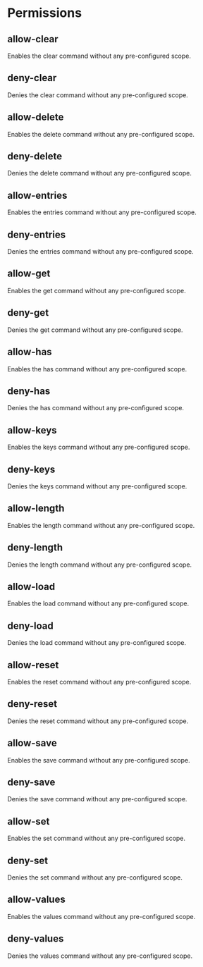 # Permissions

## allow-clear

Enables the clear command without any pre-configured scope.

## deny-clear

Denies the clear command without any pre-configured scope.

## allow-delete

Enables the delete command without any pre-configured scope.

## deny-delete

Denies the delete command without any pre-configured scope.

## allow-entries

Enables the entries command without any pre-configured scope.

## deny-entries

Denies the entries command without any pre-configured scope.

## allow-get

Enables the get command without any pre-configured scope.

## deny-get

Denies the get command without any pre-configured scope.

## allow-has

Enables the has command without any pre-configured scope.

## deny-has

Denies the has command without any pre-configured scope.

## allow-keys

Enables the keys command without any pre-configured scope.

## deny-keys

Denies the keys command without any pre-configured scope.

## allow-length

Enables the length command without any pre-configured scope.

## deny-length

Denies the length command without any pre-configured scope.

## allow-load

Enables the load command without any pre-configured scope.

## deny-load

Denies the load command without any pre-configured scope.

## allow-reset

Enables the reset command without any pre-configured scope.

## deny-reset

Denies the reset command without any pre-configured scope.

## allow-save

Enables the save command without any pre-configured scope.

## deny-save

Denies the save command without any pre-configured scope.

## allow-set

Enables the set command without any pre-configured scope.

## deny-set

Denies the set command without any pre-configured scope.

## allow-values

Enables the values command without any pre-configured scope.

## deny-values

Denies the values command without any pre-configured scope.


